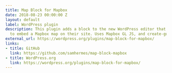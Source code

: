 ```yaml
---
title: Map Block for Mapbox
date: 2018-08-23 00:00:00 Z
layout: default
label: WordPress plugin
description: This plugin adds a block to the new WordPress editor that allows users
  to embed a Mapbox map on their site. Uses Mapbox GL JS, and create-guten-block.
external_url: https://wordpress.org/plugins/map-block-for-mapbox/
links:
- title: GitHub
  link: https://github.com/samhermes/map-block-mapbox
- title: WordPress.org
  link: https://wordpress.org/plugins/map-block-for-mapbox/
---
```


